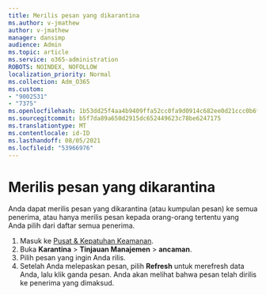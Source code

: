 ```yaml
---
title: Merilis pesan yang dikarantina
ms.author: v-jmathew
author: v-jmathew
manager: dansimp
audience: Admin
ms.topic: article
ms.service: o365-administration
ROBOTS: NOINDEX, NOFOLLOW
localization_priority: Normal
ms.collection: Adm_O365
ms.custom:
- "9002531"
- "7375"
ms.openlocfilehash: 1b53dd25f4aa4b9409ffa52cc0fa9d0914c682ee0d21ccc0b6f0b484a3186626
ms.sourcegitcommit: b5f7da89a650d2915dc652449623c78be6247175
ms.translationtype: MT
ms.contentlocale: id-ID
ms.lasthandoff: 08/05/2021
ms.locfileid: "53966976"
---
```

# <a name="release-quarantined-messages"></a>Merilis pesan yang dikarantina

Anda dapat merilis pesan yang dikarantina (atau kumpulan pesan) ke semua penerima, atau hanya merilis pesan kepada orang-orang tertentu yang Anda pilih dari daftar semua penerima.

1. Masuk ke [Pusat & Kepatuhan Keamanan](https://go.microsoft.com/fwlink/p/?linkid=2077143).
2. Buka **Karantina**  >  **Tinjauan Manajemen**  >  **ancaman**.
3. Pilih pesan yang ingin Anda rilis.
4. Setelah Anda melepaskan pesan, pilih **Refresh** untuk merefresh data Anda, lalu klik ganda pesan. Anda akan melihat bahwa pesan telah dirilis ke penerima yang dimaksud.

